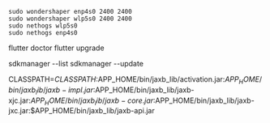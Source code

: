 
```
sudo wondershaper enp4s0 2400 2400
sudo wondershaper wlp5s0 2400 2400
sudo nethogs wlp5s0
sudo nethogs enp4s0
```


flutter doctor
flutter upgrade

sdkmanager --list
sdkmanager --update



CLASSPATH=$CLASSPATH:$APP_HOME/bin/jaxb_lib/activation.jar:$APP_HOME/bin/jaxb_lib/jaxb-impl.jar:$APP_HOME/bin/jaxb_lib/jaxb-xjc.jar:$APP_HOME/bin/jaxb_lib/jaxb-core.jar:$APP_HOME/bin/jaxb_lib/jaxb-jxc.jar:$APP_HOME/bin/jaxb_lib/jaxb-api.jar